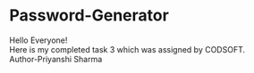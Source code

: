 # Password-Generator <br>
Hello Everyone! <br> Here is my completed task 3 which was assigned by CODSOFT. <br> Author-Priyanshi Sharma
